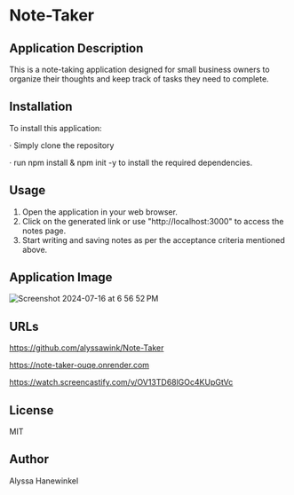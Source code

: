 # Note-Taker

## Application Description
This is a note-taking application designed for small business owners to organize their thoughts and keep track of tasks they need to complete.

## Installation
To install this application:

· Simply clone the repository

· run npm install & npm init -y to install the required dependencies.

## Usage
1. Open the application in your web browser.
2. Click on the generated link or use "http://localhost:3000" to access the notes page.
3. Start writing and saving notes as per the acceptance criteria mentioned above.

## Application Image
![Screenshot 2024-07-16 at 6 56 52 PM](https://github.com/user-attachments/assets/de68ffd5-2272-4946-b50e-420840b21479)

## URLs
https://github.com/alyssawink/Note-Taker

https://note-taker-ouqe.onrender.com

https://watch.screencastify.com/v/OV13TD68lGOc4KUpGtVc

## License
MIT

## Author
Alyssa Hanewinkel
